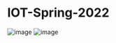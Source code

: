 # IOT-Spring-2022
![image](https://user-images.githubusercontent.com/91877111/162169186-a59191ed-4692-49f9-bc88-27f518aea788.png)
![image](https://user-images.githubusercontent.com/91877111/162169304-0477312e-d46e-4981-a7bf-b759c4faec2d.png)
